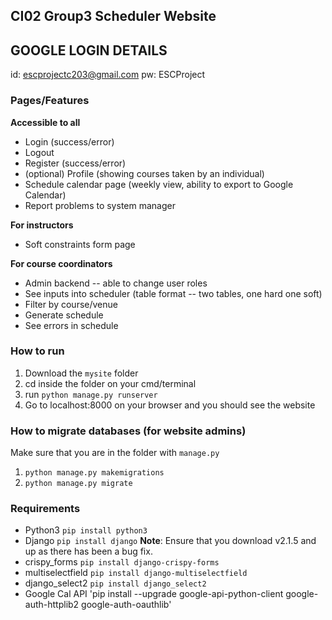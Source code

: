 ## CI02 Group3 Scheduler Website 

## GOOGLE LOGIN DETAILS
id: escprojectc203@gmail.com
pw: ESCProject

### Pages/Features
**Accessible to all**
- Login (success/error)
- Logout
- Register (success/error)
- (optional) Profile (showing courses taken by an individual)
- Schedule calendar page (weekly view, ability to export to Google Calendar)
- Report problems to system manager

**For instructors**
- Soft constraints form page

**For course coordinators** 
- Admin backend -- able to change user roles 
- See inputs into scheduler (table format -- two tables, one hard one soft)
- Filter by course/venue
- Generate schedule 
- See errors in schedule 

### How to run
1. Download the `mysite` folder
2. cd inside the folder on your cmd/terminal 
3. run `python manage.py runserver` 
4. Go to localhost:8000 on your browser and you should see the website



### How to migrate databases (for website admins)
Make sure that you are in the folder with `manage.py`
1. `python manage.py makemigrations`
2. `python manage.py migrate`

### Requirements
- Python3 `pip install python3`
- Django `pip install django` **Note**: Ensure that you download v2.1.5 and up as there has been a bug fix.
- crispy_forms `pip install django-crispy-forms`
- multiselectfield `pip install django-multiselectfield`
- django_select2 `pip install django_select2`
- Google Cal API 'pip install --upgrade google-api-python-client google-auth-httplib2 google-auth-oauthlib'